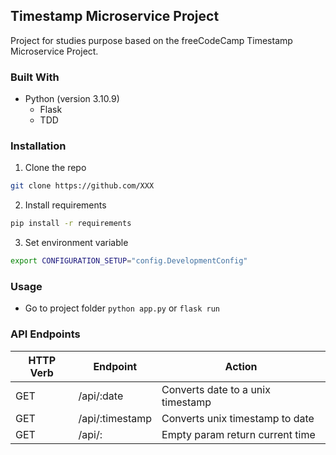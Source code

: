 ## Timestamp Microservice Project

Project for studies purpose based on the freeCodeCamp Timestamp Microservice Project.

### Built With
- Python (version 3.10.9)
    - Flask
    - TDD

### Installation

1. Clone the repo
```sh
git clone https://github.com/XXX
```

2. Install requirements
```sh
pip install -r requirements
```

3. Set environment variable
```sh
export CONFIGURATION_SETUP="config.DevelopmentConfig"
```

### Usage
- Go to project folder
`python app.py` or `flask run`

### API Endpoints
| HTTP Verb | Endpoint | Action |
| --- | --- | --- |
| GET | /api/:date |  Converts date to a unix timestamp|
| GET | /api/:timestamp |  Converts unix timestamp to date|
| GET | /api/: | Empty param return current time |